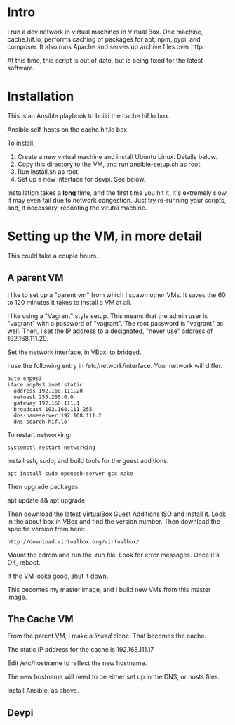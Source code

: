 # Intro

I run a dev network in virtual machines in Virtual Box.
One machine, cache.hif.lo, performs caching of packages
for apt, npm, pypi, and composer.  It also runs Apache and
serves up archive files over http.

At this time, this script is out of date, but is being
fixed for the latest software.

# Installation

This is an Ansible playbook to build the cache.hif.lo box.

Ansible self-hosts on the cache.hif.lo box.  

To install,

1. Create a new virtual machine and install Ubuntu Linux. Details below.
2. Copy this directory to the VM, and run ansible-setup.sh as root.  
3. Run install.sh as root.
4. Set up a new interface for devpi. See below.

Installation takes a **long** time, and the first time you hit
it, it's extremely slow.  It may even fail due to network 
congestion.  Just try re-running your scripts, and, if necessary,
rebooting the virutal machine.

# Setting up the VM, in more detail 

This could take a couple hours.

## A parent VM

I like to set up a "parent vm" from which I spawn other VMs.  It saves the
60 to 120 minutes it takes to install a VM at all.

I like using a "Vagrant" style setup.  This means that the admin user is "vagrant"
with a password of "vagrant". The root password is "vagrant" as well.  Then, I 
set the IP address to a designated, "never use" address
of 192.168.111.20.  

Set the network interface, in VBox, to bridged.

I use the following entry in /etc/network/interface.
Your network will differ.

    auto enp0s3
    iface enp0s3 inet static
      address 192.168.111.20
      netmask 255.255.0.0
      gateway 192.168.111.1
      broadcast 192.168.111.255
      dns-nameserver 192.168.111.2
      dns-search hif.lo

To restart networking:

    systemctl restart networking

Install ssh, sudo, and build tools for the guest additions:

    apt install sudo openssh-server gcc make 

Then upgrade packages:

   apt update && apt upgrade

Then download the latest VirtualBox Guest Additions ISO and install it.
Look in the about box in VBox and find the version number. Then download
the specific version from here:

    http://download.virtualbox.org/virtualbox/

Mount the cdrom and run the .run file.  Look for error messages.  Once it's OK, reboot.

If the VM looks good, shut it down.

This becomes my master image, and I build new VMs from this master image.

## The Cache VM

From the parent VM, I make a *linked* clone. That becomes the cache.

The static IP address for the cache is 192.168.111.17.

Edit /etc/hostname to reflect the new hostname.

The new hostname will need to be either set up in the DNS, or hosts files.

Install Ansible, as above.

## Devpi



